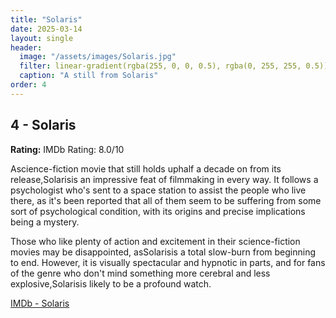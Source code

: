 ```yaml
---
title: "Solaris"
date: 2025-03-14
layout: single
header:
  image: "/assets/images/Solaris.jpg"
  filter: linear-gradient(rgba(255, 0, 0, 0.5), rgba(0, 255, 255, 0.5))
  caption: "A still from Solaris"
order: 4
---
```


## 4 - Solaris

**Rating:** IMDb Rating: 8.0/10

Ascience-fiction movie that still holds uphalf a decade on from its release,Solarisis an impressive feat of filmmaking in every way. It follows a psychologist who's sent to a space station to assist the people who live there, as it's been reported that all of them seem to be suffering from some sort of psychological condition, with its origins and precise implications being a mystery.

Those who like plenty of action and excitement in their science-fiction movies may be disappointed, asSolarisis a total slow-burn from beginning to end. However, it is visually spectacular and hypnotic in parts, and for fans of the genre who don't mind something more cerebral and less explosive,Solarisis likely to be a profound watch.

[IMDb - Solaris](https://www.imdb.com/title/tt0069293/)
